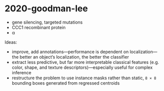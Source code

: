 # 2020-goodman-lee

* gene silencing, targeted mutations
* CCC1 recombinant protein
* α

Ideas:

* improve, add annotations—performance is dependent on localization—the better an object’s localization, the better the classifier
* extract less predictive, but far more interpretable classical features (e.g. color, shape, and texture descriptors)—especially useful for complex inference
* restructure the problem to use instance masks rather than static, `8 × 8` bounding boxes generated from regressed centroids
